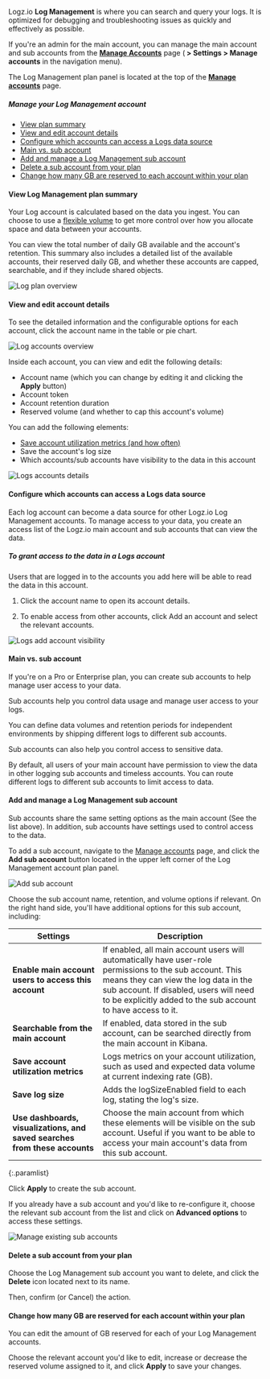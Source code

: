Logz.io **Log Management** is where you can search and query your logs. It is optimized for debugging and troubleshooting issues as quickly and effectively as possible.

If you're an admin for the main account, you can manage the main account and sub accounts from the [**Manage Accounts**](https://app.logz.io/#/dashboard/settings/manage-accounts) page (**<i class="li li-gear"></i> > Settings > Manage accounts** in the navigation menu).

The Log Management plan panel is located at the top of the **[Manage accounts](https://app.logz.io/#/dashboard/settings/manage-accounts)** page.

##### Manage your Log Management account

* [View plan summary](/user-guide/accounts/manage-the-main-account-and-sub-accounts.html#view-log-management-plan-summary)
* [View and edit account details](/user-guide/accounts/manage-the-main-account-and-sub-accounts.html#view-and-edit-account-details)
* [Configure which accounts can access a Logs data source](/user-guide/accounts/manage-the-main-account-and-sub-accounts.html#configure-which-accounts-can-access-a-logs-data-source)
* [Main vs. sub account](/user-guide/accounts/manage-the-main-account-and-sub-accounts.html#main-vs-sub-account)
* [Add and manage a Log Management sub account](/user-guide/accounts/manage-the-main-account-and-sub-accounts.html#add-and-manage-a-log-management-sub-account)
* [Delete a sub account from your plan](/user-guide/accounts/manage-the-main-account-and-sub-accounts.html#delete-a-sub-account-from-your-plan)
* [Change how many GB are reserved to each account within your plan](/user-guide/accounts/manage-the-main-account-and-sub-accounts.html#change-how-many-gb-are-reserved-for-each-account-within-your-plan)


#### View Log Management plan summary

Your Log account is calculated based on the data you ingest. You can choose to use a [flexible volume](/user-guide/accounts/flexible-volume.html) to get more control over how you allocate space and data between your accounts.

You can view the total number of daily GB available and the account's retention. This summary also includes a detailed list of the available accounts, their reserved daily GB, and whether these accounts are capped, searchable, and if they include shared objects.

![Log plan overview](https://dytvr9ot2sszz.cloudfront.net/logz-docs/accounts/log-management-overview.png)

#### View and edit account details

To see the detailed information and the configurable options for each account, click the account name in the table or pie chart.

![Log accounts overview](https://dytvr9ot2sszz.cloudfront.net/logz-docs/accounts/log-management-choose-account.png)

Inside each account, you can view and edit the following details:

* Account name (which you can change by editing it and clicking the **Apply** button)
* Account token
* Account retention duration
* Reserved volume (and whether to cap this account's volume)

You can add the following elements:

* [Save account utilization metrics (and how often)](https://docs.logz.io/user-guide/accounts/manage-account-usage.html#what-are-account-utilization-metrics)
* Save the account's log size 
* Which accounts/sub accounts have visibility to the data in this account

![Logs accounts details](https://dytvr9ot2sszz.cloudfront.net/logz-docs/accounts/log-management-account-inner.png)

#### Configure which accounts can access a Logs data source

Each log account can become a data source for other Logz.io Log Management accounts. To manage access to your data, you create an access list of the Logz.io main account and sub accounts that can view the data. 

##### To grant access to the data in a Logs account

Users that are logged in to the accounts you add here will be able to read the data in this account.

1. Click the account name to open its account details.

2. To enable access from other accounts, click Add an account and select the relevant accounts.

![Logs add account visibility](https://dytvr9ot2sszz.cloudfront.net/logz-docs/accounts/log-management-add-account.gif)


#### Main vs. sub account

If you're on a Pro or Enterprise plan, you can create sub accounts to help manage user access to your data.

Sub accounts help you control data usage and manage user access to your logs.

You can define data volumes and retention periods for independent environments by shipping different logs to different sub accounts.

Sub accounts can also help you control access to sensitive data.

By default, all users of your main account have permission to view the data in other logging sub accounts and timeless accounts. You can route different logs to different sub accounts to limit access to data.

#### Add and manage a Log Management sub account

Sub accounts share the same setting options as the main account (See the list above). In addition, sub accounts have settings used to control access to the data.

To add a sub account, navigate to the [Manage accounts](https://app.logz.io/#/dashboard/settings/manage-accounts) page, and click the **Add sub account** button located in the upper left corner of the Log Management account plan panel.

![Add sub account](https://dytvr9ot2sszz.cloudfront.net/logz-docs/accounts/add-sub-account.png)

Choose the sub account name, retention, and volume options if relevant. On the right hand side, you'll have additional options for this sub account, including:


| Settings | Description |
|---|---|
| **Enable main account users to access this account** | If enabled, all main account users will automatically have user-role permissions to the sub account. This means they can view the log data in the sub account. If disabled, users will need to be explicitly added to the sub account to have access to it. |
| **Searchable from the main account** | If enabled, data stored in the sub account, can be searched directly from the main account in Kibana. |
| **Save account utilization metrics** | Logs metrics on your account utilization, such as used and expected data volume at current indexing rate (GB). |
| **Save log size** | Adds the logSizeEnabled field to each log, stating the log's size. |
| **Use dashboards, visualizations, and saved searches from these accounts** | Choose the main account from which these elements will be visible on the sub account. Useful if you want to be able to access your main account's data from this sub account. |
{:.paramlist}

Click **Apply** to create the sub account.

If you already have a sub account and you'd like to re-configure it, choose the relevant sub account from the list and click on **Advanced options** to access these settings.

![Manage existing sub accounts](https://dytvr9ot2sszz.cloudfront.net/logz-docs/accounts/manage-sub-accounts.gif)

#### Delete a sub account from your plan

Choose the Log Management sub account you want to delete, and click the **Delete** icon located next to its name. 

Then, confirm (or Cancel) the action.

#### Change how many GB are reserved for each account within your plan

You can edit the amount of GB reserved for each of your Log Management accounts.

Choose the relevant account you'd like to edit, increase or decrease the reserved volume assigned to it, and click **Apply** to save your changes.

